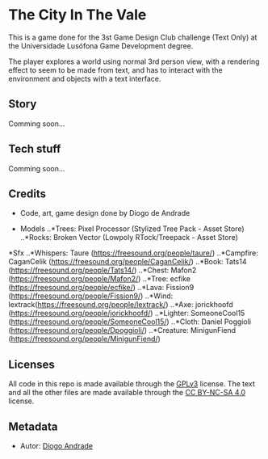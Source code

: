 # The City In The Vale

This is a game done for the 3st Game Design Club challenge (Text Only) at the Universidade Lusófona Game Development degree.

The player explores a world using normal 3rd person view, with a rendering effect to seem to be made from text, and has to interact with the environment and objects with a text interface.

## Story

Comming soon...

## Tech stuff

Comming soon...

## Credits

* Code, art, game design done by Diogo de Andrade

* Models
..*Trees: Pixel Processor (Stylized Tree Pack - Asset Store)
..*Rocks: Broken Vector (Lowpoly RTock/Treepack - Asset Store)

*Sfx
..*Whispers: Taure (https://freesound.org/people/taure/)
..*Campfire: CaganCelik (https://freesound.org/people/CaganCelik/)
..*Book: Tats14 (https://freesound.org/people/Tats14/)
..*Chest: Mafon2 (https://freesound.org/people/Mafon2/)
..*Tree: ecfike (https://freesound.org/people/ecfike/)
..*Lava: Fission9 (https://freesound.org/people/Fission9/)
..*Wind: lextrack(https://freesound.org/people/lextrack/)
..*Axe: jorickhoofd (https://freesound.org/people/jorickhoofd/)
..*Lighter: SomeoneCool15 (https://freesound.org/people/SomeoneCool15/)
..*Cloth: Daniel Poggioli (https://freesound.org/people/Dpoggioli/)
..*Creature: MinigunFiend (https://freesound.org/people/MinigunFiend/)

## Licenses

All code in this repo is made available through the [GPLv3] license.
The text and all the other files are made available through the 
[CC BY-NC-SA 4.0] license.

## Metadata

* Autor: [Diogo Andrade][]

[Diogo Andrade]:https://github.com/DiogoDeAndrade
[GPLv3]:https://www.gnu.org/licenses/gpl-3.0.en.html
[CC BY-NC-SA 4.0]:https://creativecommons.org/licenses/by-nc-sa/4.0/
[Bfxr]:https://www.bfxr.net/
